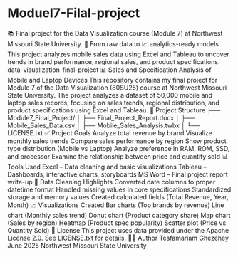 # Moduel7-Filal-project
📚 Final project for the Data Visualization course (Module 7) at Northwest Missouri State University. 
🔄 From raw data to 📈 analytics-ready models
This project analyzes mobile sales data using Excel and Tableau to uncover trends in brand performance, regional sales, and product specifications.
data-visualization-final-project
📊 Sales and Specification Analysis of Mobile and Laptop Devices
This repository contains my final project for Module 7 of the Data Visualization (80SU25) course at Northwest Missouri State University. The project analyzes a dataset of 50,000 mobile and laptop sales records, focusing on sales trends, regional distribution, and product specifications using Excel and Tableau.
📁 Project Structure
├── Module7_Final_Project/ │ ├── Final_Project_Report.docx │ ├── Mobile_Sales_Data.csv │ ├── Mobile_Sales_Analysis.twbx │ └── LICENSE.txt
✅ Project Goals
Analyze total revenue by brand
Visualize monthly sales trends
Compare sales performance by region
Show product type distribution (Mobile vs Laptop)
Analyze preference in RAM, ROM, SSD, and processor
Examine the relationship between price and quantity sold
📊 Tools Used
Excel – Data cleaning and basic visualizations
Tableau – Dashboards, interactive charts, storyboards
MS Word – Final project report write-up
🧹 Data Cleaning Highlights
Converted date columns to proper datetime format
Handled missing values in core specifications
Standardized storage and memory values
Created calculated fields (Total Revenue, Year, Month)
📈 Visualizations Created
Bar charts (Top brands by revenue)
Line chart (Monthly sales trend)
Donut chart (Product category share)
Map chart (Sales by region)
Heatmap (Product spec popularity)
Scatter plot (Price vs Quantity Sold)
🧾 License
This project uses data provided under the Apache License 2.0. See LICENSE.txt for details.
🙋‍♂️ Author
Tesfamariam Ghezehey
June 2025
Northwest Missouri State University

